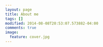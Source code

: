 ```yaml
---
layout: page
title: About me
tags: []
modified: 2014-08-08T20:53:07.573882-04:00
comments: true
image:
  feature: cover.jpg
---
```



